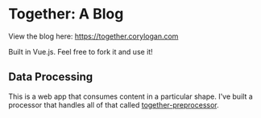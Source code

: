# Together: A Blog

View the blog here: https://together.corylogan.com

Built in Vue.js. Feel free to fork it and use it!

## Data Processing

This is a web app that consumes content in a particular shape. I've built a processor that handles all of that called [together-preprocessor](https://github.com/counterbeing/together-preprocessor).
